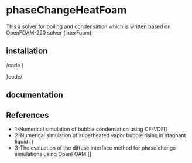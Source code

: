 # phaseChangeHeatFoam
This a solver for boiling and condensation which is written based on OpenFOAM-220 solver (interFoam).

## installation
/code {

}code/


## documentation


## References
* 1-Numerical simulation of bubble condensation using CF-VOF[]
* 2-Numerical simulation of superheated vapor bubble rising in stagnant liquid []
* 3-The evaluation of the diffuse interface method for phase change simulations using OpenFOAM []
